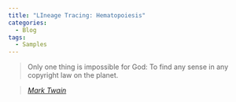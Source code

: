 ```yaml
---
title: "LIneage Tracing: Hematopoiesis"
categories:
  - Blog
tags:
  - Samples
---
```


> Only one thing is impossible for God: To find any sense in any copyright law on the planet.
  
> <cite><a href="http://www.brainyquote.com/quotes/quotes/m/marktwain163473.html">Mark Twain</a></cite>
